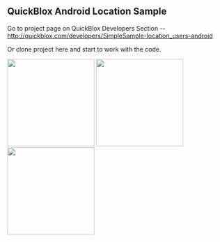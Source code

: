 ## QuickBlox Android Location Sample

Go to project page on QuickBlox Developers Section -- <http://quickblox.com/developers/SimpleSample-location_users-android>

Or clone project here and start to work with the code.

<img src="http://files.quickblox.com/QB-sample-location3.png" width=200 />&nbsp;<img src="http://files.quickblox.com/QB-sample-location1.png" width=200 />&nbsp;<img src="http://files.quickblox.com/QB-sample-location2.png" width=200 />